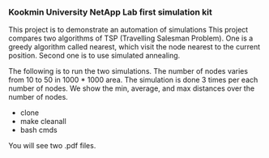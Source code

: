### Kookmin University NetApp Lab first simulation kit
This project is to demonstrate an automation of simulations
This project compares two algorithms of TSP (Travelling Salesman Problem). 
One is a greedy algorithm called nearest, which visit the node nearest to the current position. 
Second one is to use simulated annealing. 

The following is to run the two simulations. 
The number of nodes varies from 10 to 50 in 1000 * 1000 area. 
The simulation is done 3 times per each number of nodes. 
We show the min, average, and max distances over the number of nodes.

* clone
* make cleanall
* bash cmds

You will see two .pdf files.
